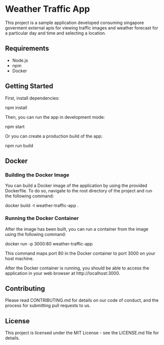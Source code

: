 # Weather Traffic App

This project is a sample application developed consuming singapore goverment external apis for viewing traffic images and weather forecast for a particular day and time and selecting a location.

## Requirements

- Node.js
- npm
- Docker

## Getting Started

First, install dependencies:

npm install

Then, you can run the app in development mode:

npm start

Or you can create a production build of the app:

npm run build

## Docker

### Building the Docker Image

You can build a Docker image of the application by using the provided Dockerfile. To do so, navigate to the root directory of the project and run the following command:

docker build -t weather-traffic-app .

### Running the Docker Container

After the image has been built, you can run a container from the image using the following command:

docker run -p 3000:80 weather-traffic-app

This command maps port 80 in the Docker container to port 3000 on your host machine.

After the Docker container is running, you should be able to access the application in your web browser at http://localhost:3000.

## Contributing

Please read CONTRIBUTING.md for details on our code of conduct, and the process for submitting pull requests to us.

## License

This project is licensed under the MIT License - see the LICENSE.md file for details.
